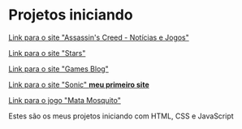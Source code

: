 # Projetos iniciando 

<a href="https://renan225.github.io/Projetos-iniciando/assassinscreed/index.html">Link para o site "Assassin's Creed - Notícias e Jogos"</a>

<a href="https://renan225.github.io/Projetos-iniciando/estrelas/">Link para o site "Stars"</a>

<a href="https://renan225.github.io/Projetos-iniciando/games/">Link para o site "Games Blog"</a> 

<a href="https://renan225.github.io/Projetos-iniciando/sonic/">Link para o site "Sonic" <strong>meu primeiro site</strong></a>

<a href="https://renan225.github.io/Projetos-iniciando/app2/index.html">Link para o jogo "Mata Mosquito"</a>

 Estes são os meus projetos iniciando com HTML, CSS e JavaScript

    
